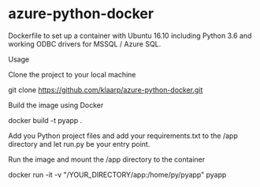 # azure-python-docker
Dockerfile to set up a container with Ubuntu 16.10 including Python 3.6 and working ODBC drivers for MSSQL / Azure SQL.

Usage

Clone the project to your local machine

git clone https://github.com/klaarp/azure-python-docker.git

Build the image using Docker

docker build -t pyapp .

Add you Python project files and add your requirements.txt to the /app directory and let run.py be your entry point.

Run the image and mount the /app directory to the container

docker run -it -v "/YOUR_DIRECTORY/app:/home/py/pyapp" pyapp


